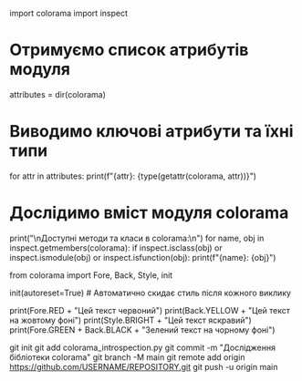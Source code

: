 import colorama
import inspect

# Отримуємо список атрибутів модуля
attributes = dir(colorama)

# Виводимо ключові атрибути та їхні типи
for attr in attributes:
    print(f"{attr}: {type(getattr(colorama, attr))}")

# Дослідимо вміст модуля colorama
print("\nДоступні методи та класи в colorama:\n")
for name, obj in inspect.getmembers(colorama):
    if inspect.isclass(obj) or inspect.ismodule(obj) or inspect.isfunction(obj):
        print(f"{name}: {obj}")


from colorama import Fore, Back, Style, init

init(autoreset=True)  # Автоматично скидає стиль після кожного виклику

print(Fore.RED + "Цей текст червоний")
print(Back.YELLOW + "Цей текст на жовтому фоні")
print(Style.BRIGHT + "Цей текст яскравий")
print(Fore.GREEN + Back.BLACK + "Зелений текст на чорному фоні")

git init
git add colorama_introspection.py
git commit -m "Дослідження бібліотеки colorama"
git branch -M main
git remote add origin https://github.com/USERNAME/REPOSITORY.git
git push -u origin main
